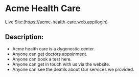 # Acme Health Care

Live Site:(https://acme-health-care.web.app/login)

## Description:
- Acme health care is a dygonostic center.
- Anyone can get doctors appoinment.
- Anyone can book a test here.
- Anyone can get in touch with us via the website.
- Anyone can see the deatils about Our services we provided.